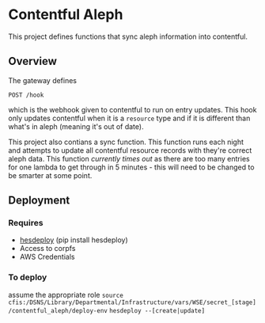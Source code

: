 # Contentful Aleph
This project defines functions that sync aleph information into contentful.

## Overview
The gateway defines
```
POST /hook
```
which is the webhook given to contentful to run on entry updates. This hook
only updates contentful when it is a `resource` type and if it is different than what's in aleph
(meaning it's out of date).

This project also contians a sync function. This function runs each night and attempts to update
all contentful resource records with they're correct aleph data. This function *currently times out*
as there are too many entries for one lambda to get through in 5 minutes - this will need to be changed to be smarter
at some point.

## Deployment
### Requires
- [hesdeploy](https://github.com/ndlib/hesburgh_utilities/blob/master/scripts/HESDEPLOY.md) (pip install hesdeploy)
- Access to corpfs
- AWS Credentials

### To deploy
assume the appropriate role
`source cfis:/DSNS/Library/Departmental/Infrastructure/vars/WSE/secret_[stage]/contentful_aleph/deploy-env`
`hesdeploy --[create|update]`